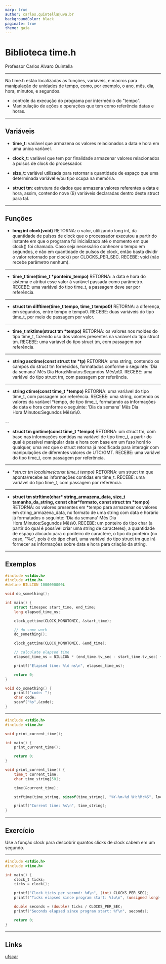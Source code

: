 ```yaml
---
marp: true
author: carlos.quintella@uva.br
backgroundColor: black
paginate: true
theme: gaia
---
```


<!-- class: invert -->
<!-- _class: lead -->
<!-- _color: white -->

# Biblioteca time.h #

Professor Carlos Alvaro Quintella

---

 Na time.h estão localizadas as funções, variáveis, e macros para manipulação de unidades de tempo, como, por exemplo, o ano, mês, dia, hora, minutos, e segundos.

* controle da execução do programa por intermédio do "tempo".
* Manipulação de ações e operações que tem como referência datas e horas.

---

## Variáveis ##

* **time_t**: variável que armazena os valores relacionados a data e hora em uma única variável.

* **clock_t**: variável que tem por finalidade armazenar valores relacionados a pulsos de clock do processador.

* **size_t**: variável utilizada para retornar a quantidade de espaço que uma determinada variável e/ou tipo ocupa na memória.

* **struct tm**: estrutura de dados que armazena valores referentes a data e hora, assim, contendo nove (9) variáveis declaradas dentro deste struct para tal.

---

## Funções ##

* **long int clock(void)**
RETORNA: o valor, utilizando long int, da quantidade de pulsos de clock que o processador executou a partir do instante em que o programa foi inicializado até o momento em que clock() foi chamada. Caso seja necessário conhecer o tempo em segundos, e não em quantidade de pulsos de clock, então basta dividir o valor retornado por clock() por CLOCKS_PER_SEC.
RECEBE: void (não recebe parâmetro nenhum).

---

* **time_t time(time_t \*ponteiro_tempo)**
RETORNA: a data e hora do sistema e atribui esse valor à variável passada como parâmetro.
RECEBE: uma variável do tipo time_t, a passagem deve ser por referência.

---

* **struct tm difftime(time_t tempo, time_t tempo0)**
RETORNA: a diferença, em segundos, entre tempo e tempo0.
RECEBE: duas variáveis do tipo time_t, por meio de passagem por valor.

---

* **time_t mktime(struct tm \*tempo)**
RETORNA: os valores nos moldes do tipo time_t, fazendo uso dos valores presentes na variável do tipo struct tm.
RECEBE: uma variável do tipo struct tm, com passagem por referência.

---

* **string asctime(const struct tm \*tp)**
RETORNA: uma string, contendo os campos do struct tm fornecidos, formatados conforme o seguinte: 'Dia da semana' Mês Dia Hora:Minutos:Segundos Mês\n\0.
RECEBE: uma variável do tipo struct tm, com passagem por referência.

---

* **string ctime(const time_t \*tempo)**
RETORNA: uma variável do tipo time_t, com passagem por referência.
RECEBE: uma string, contendo os valores da variável \*tempo, de tipo time_t, formatando as informações de data e hora conforme o seguinte: 'Dia da semana' Mês Dia Hora:Minutos:Segundos Mês\n\0.

--

* **struct tm gmtime(const time_t \*tempo)**
RETORNA: um struct tm, com base nas informações contidas na variável de tipo time_t, a partir do qual é possível manipular data e hora com base em um fuso horário qualquer, uma vez que o struct retorna já modificada para interagir com manipulações de diferentes valores de UTC/GMT.
RECEBE: uma variável do tipo time_t, com passagem por referência.

---

* **struct tm localtime(const time_t *tempo)**
RETORNA: um struct tm que aponta/recebe as informações contidas em time_t.
RECEBE: uma variável do tipo time_t, com passagem por referência.

---

* **struct tm strftime(char\* string_armazena_data, size_t tamanho_da_string, const char\*formato, const struct tm \*tempo)**
RETORNA: os valores presentes em *tempo para armazenar os valores em string_armazena_data, no formato de uma string com data e horário já formatados o seguinte: 'Dia da semana' Mês Dia Hora:Minutos:Segundos Mês\0.
RECEBE: um ponteiro do tipo char (a partir do qual é possível criar uma string de caracteres), a quantidade de espaço alocado para o ponteiro de caractere, o tipo do ponteiro (no caso, "%c", pois é do tipo char), uma variável do tipo struct tm que irá fornecer as informações sobre data e hora para criação da string.

---

## Exemplos ##

````c
#include <stdio.h>
#include <time.h>
#define BILLION 1000000000L

void do_something();

int main() {
    struct timespec start_time, end_time;
    long elapsed_time_ns;

    clock_gettime(CLOCK_MONOTONIC, &start_time);

    // do some work
    do_something();

    clock_gettime(CLOCK_MONOTONIC, &end_time);

    // calculate elapsed time
    elapsed_time_ns = BILLION * (end_time.tv_sec - start_time.tv_sec) + end_time.tv_nsec - start_time.tv_nsec;

    printf("Elapsed time: %ld ns\n", elapsed_time_ns);

    return 0;
}

void do_something() {
    printf("code: ");
    char code;
    scanf("%s",&code);
}
````

---

````c
#include <stdio.h>
#include <time.h>

void print_current_time();

int main() {
    print_current_time();

    return 0;
}

void print_current_time() {
    time_t current_time;
    char time_string[50];

    time(&current_time);

    strftime(time_string, sizeof(time_string), "%Y-%m-%d %H:%M:%S", localtime(&current_time));

    printf("Current time: %s\n", time_string);
}
````

---

## Exercício ##

Use a função clock para descobrir quantos clicks de clock cabem em um segundo.

---

````c
#include <stdio.h>
#include <time.h>

int main() {
    clock_t ticks;
    ticks = clock();

    printf("Clock ticks per second: %d\n", (int) CLOCKS_PER_SEC);
    printf("Ticks elapsed since program start: %lu\n", (unsigned long)  ticks);

    double seconds = (double) ticks / CLOCKS_PER_SEC;
    printf("Seconds elapsed since program start: %f\n", seconds);

    return 0;
}
`````

---

## Links ##

[ufscar](https://petbcc.ufscar.br/time/)
